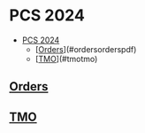 # PCS 2024

<!--toc:start-->
- [PCS 2024](#pcs-2024)
  - [[Orders](./Orders.pdf)](#ordersorderspdf)
  - [[TMO](TMO)](#tmotmo)
<!--toc:end-->

## [Orders](./Orders.pdf)

## [TMO](TMO)

